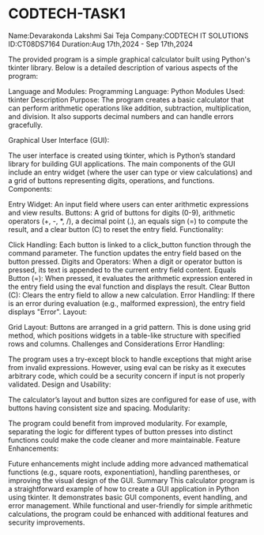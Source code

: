 # CODTECH-TASK1

Name:Devarakonda Lakshmi Sai Teja
Company:CODTECH IT SOLUTIONS
ID:CT08DS7164
Duration:Aug 17th,2024 - Sep 17th,2024

The provided program is a simple graphical calculator built using Python's tkinter library. Below is a detailed description of various aspects of the program:

Language and Modules:
Programming Language: Python
Modules Used: tkinter
Description
Purpose: The program creates a basic calculator that can perform arithmetic operations like addition, subtraction, multiplication, and division. It also supports decimal numbers and can handle errors gracefully.

Graphical User Interface (GUI):

The user interface is created using tkinter, which is Python’s standard library for building GUI applications.
The main components of the GUI include an entry widget (where the user can type or view calculations) and a grid of buttons representing digits, operations, and functions.
Components:

Entry Widget: An input field where users can enter arithmetic expressions and view results.
Buttons: A grid of buttons for digits (0-9), arithmetic operators (+, -, *, /), a decimal point (.), an equals sign (=) to compute the result, and a clear button (C) to reset the entry field.
Functionality:

Click Handling: Each button is linked to a click_button function through the command parameter. The function updates the entry field based on the button pressed.
Digits and Operators: When a digit or operator button is pressed, its text is appended to the current entry field content.
Equals Button (=): When pressed, it evaluates the arithmetic expression entered in the entry field using the eval function and displays the result.
Clear Button (C): Clears the entry field to allow a new calculation.
Error Handling: If there is an error during evaluation (e.g., malformed expression), the entry field displays "Error".
Layout:

Grid Layout: Buttons are arranged in a grid pattern. This is done using grid method, which positions widgets in a table-like structure with specified rows and columns.
Challenges and Considerations
Error Handling:

The program uses a try-except block to handle exceptions that might arise from invalid expressions. However, using eval can be risky as it executes arbitrary code, which could be a security concern if input is not properly validated.
Design and Usability:

The calculator’s layout and button sizes are configured for ease of use, with buttons having consistent size and spacing.
Modularity:

The program could benefit from improved modularity. For example, separating the logic for different types of button presses into distinct functions could make the code cleaner and more maintainable.
Feature Enhancements:

Future enhancements might include adding more advanced mathematical functions (e.g., square roots, exponentiation), handling parentheses, or improving the visual design of the GUI.
Summary
This calculator program is a straightforward example of how to create a GUI application in Python using tkinter. It demonstrates basic GUI components, event handling, and error management. While functional and user-friendly for simple arithmetic calculations, the program could be enhanced with additional features and security improvements.
